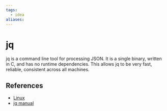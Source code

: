 ```yaml
---
tags:
  - idea
aliases:
---
```


# jq

jq is a command line tool for processing JSON. It is a single binary, written in C, and has no runtime dependencies. This allows jq to be very fast, reliable, consistent across all machines.

## References

- [Linux](Linux.md)
- [jq manual](https://jqlang.github.io/jq/manual/)

